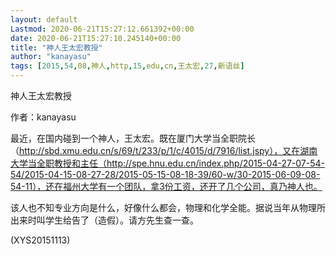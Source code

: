 ```yaml
---
layout: default
Lastmod: 2020-06-21T15:27:12.661392+00:00
date: 2020-06-21T15:27:10.245140+00:00
title: "神人王太宏教授"
author: "kanayasu"
tags: [2015,54,08,神人,http,15,edu,cn,王太宏,27,新语丝]
---
```


神人王太宏教授

作者：kanayasu

最近，在国内碰到一个神人，王太宏。既在厦门大学当全职院长（http://sbd.xmu.edu.cn/s/69/t/233/p/1/c/4015/d/7916/list.jspy），又在湖南大学当全职教授和主任（http://spe.hnu.edu.cn/index.php/2015-04-27-07-54-54/2015-04-15-08-27-28/2015-05-15-08-18-39/60-w/30-2015-06-09-08-54-11），还在福州大学有一个团队，拿3份工资，还开了几个公司，真乃神人也。

该人也不知专业方向是什么，好像什么都会，物理和化学全能。据说当年从物理所出来时叫学生给告了（造假）。请方先生查一查。

(XYS20151113)

